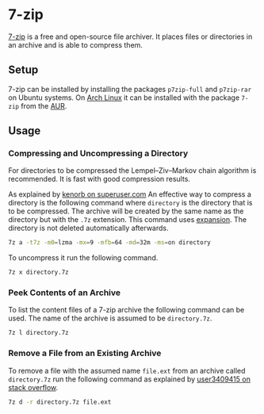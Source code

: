 # 7-zip

[7-zip](https://7-zip.org/) is a free and open-source file archiver.
It places files or directories in an archive and is able to compress them.

## Setup

7-zip can be installed by installing the packages `p7zip-full` and `p7zip-rar` on Ubuntu systems.
On [Arch Linux](/wiki/linux/arch-linux.md) it can be installed with the package `7-zip`
from the [AUR](/wiki/linux/package_manager.md#arch-linux-pacman-and-yay).

## Usage

### Compressing and Uncompressing a Directory

For directories to be compressed the Lempel–Ziv–Markov chain algorithm is recommended.
It is fast with good compression results.

As explained by
[kenorb on superuser.com](https://superuser.com/questions/281573/what-are-the-best-options-to-use-when-compressing-files-using-7-zip)
An effective way to compress a directory is the following command where `directory` is the directory
that is to be compressed.
The archive will be created by the same name as the directory but with the `.7z` extension.
This command uses [expansion](/wiki/linux/shell.md#expansion).
The directory is not deleted automatically afterwards.

```sh
7z a -t7z -m0=lzma -mx=9 -mfb=64 -md=32m -ms=on directory
```

To uncompress it run the following command.

```sh
7z x directory.7z
```

### Peek Contents of an Archive

To list the content files of a 7-zip archive the following command can be used.
The name of the archive is assumed to be `directory.7z`.

```sh
7z l directory.7z
```

### Remove a File from an Existing Archive

To remove a file with the assumed name `file.ext` from an archive called `directory.7z` run the
following command as explained by
[user3409415 on stack overflow](https://stackoverflow.com/questions/22344587/how-to-delete-a-file-from-multiple-zip-archives-using-7-zip).

```sh
7z d -r directory.7z file.ext
```
